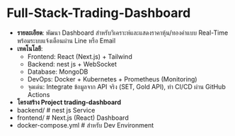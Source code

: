 # Full-Stack-Trading-Dashboard
- **รายละเอียด**: พัฒนา Dashboard สำหรับวิเคราะห์และแสดงราคาหุ้น/ทองคำแบบ Real-Time พร้อมระบบแจ้งเตือนผ่าน Line หรือ Email
- **เทคโนโลยี**:
    - Frontend: React (Next.js) + Tailwind
    - Backend: nest js + WebSocket
    - Database: MongoDB
    - DevOps: Docker + Kubernetes + Prometheus (Monitoring)
    - จุดเด่น: Integrate ข้อมูลจาก API จริง (SET, Gold API), ทำ CI/CD ผ่าน GitHub Actions
- **โครงสร้าง Project trading-dashboard**
- backend/            # nest js Service
- frontend/           # Next.js (React) Dashboard
- docker-compose.yml  # สำหรับ Dev Environment
